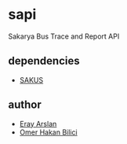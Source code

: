 # sapi

Sakarya Bus Trace and Report API

## dependencies

- [SAKUS](http://sakus.sakarya.bel.tr)

## author

* [Eray Arslan](http://erayarslan.com)
* [Omer Hakan Bilici](http://twitter.com/omerhakanbilici)

